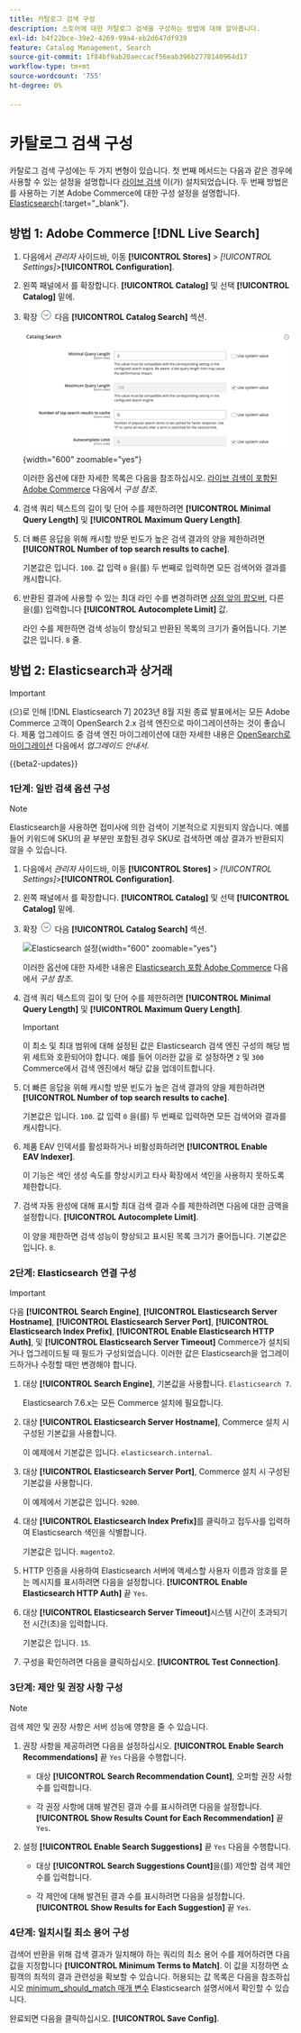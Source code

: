```yaml
---
title: 카탈로그 검색 구성
description: 스토어에 대한 카탈로그 검색을 구성하는 방법에 대해 알아봅니다.
exl-id: b4f22bce-39e2-4269-99a4-eb2d647df939
feature: Catalog Management, Search
source-git-commit: 1f84bf9ab20aeccacf56eab396b2778140964d17
workflow-type: tm+mt
source-wordcount: '755'
ht-degree: 0%

---
```


# 카탈로그 검색 구성

카탈로그 검색 구성에는 두 가지 변형이 있습니다. 첫 번째 메서드는 다음과 같은 경우에 사용할 수 있는 설정을 설명합니다 [라이브 검색](https://experienceleague.adobe.com/docs/commerce-merchant-services/live-search/overview.html) 이(가) 설치되었습니다. 두 번째 방법은 를 사용하는 기본 Adobe Commerce에 대한 구성 설정을 설명합니다. [Elasticsearch][1]{:target=&quot;_blank&quot;}.

## 방법 1: Adobe Commerce [!DNL Live Search]

1. 다음에서 _관리자_ 사이드바, 이동 **[!UICONTROL Stores]** > _[!UICONTROL Settings]_>**[!UICONTROL Configuration]**.

1. 왼쪽 패널에서 를 확장합니다. **[!UICONTROL Catalog]** 및 선택 **[!UICONTROL Catalog]** 밑에.

1. 확장 ![확장 선택기](../assets/icon-display-expand.png) 다음 **[!UICONTROL Catalog Search]** 섹션.

   ![라이브 검색에 대한 카탈로그 검색](../configuration-reference/catalog/assets/catalog-search-live-search.png){width="600" zoomable="yes"}

   이러한 옵션에 대한 자세한 목록은 다음을 참조하십시오. [라이브 검색이 포함된 Adobe Commerce](../configuration-reference/catalog/catalog.md#adobe-commerce-with-live-search) 다음에서 _구성 참조_.

1. 검색 쿼리 텍스트의 길이 및 단어 수를 제한하려면 **[!UICONTROL Minimal Query Length]** 및 **[!UICONTROL Maximum Query Length]**.

1. 더 빠른 응답을 위해 캐시할 방문 빈도가 높은 검색 결과의 양을 제한하려면 **[!UICONTROL Number of top search results to cache]**.

   기본값은 입니다. `100`. 값 입력 `0` 을(를) 두 번째로 입력하면 모든 검색어와 결과를 캐시합니다.

1. 반환된 결과에 사용할 수 있는 최대 라인 수를 변경하려면 [상점 앞의 팝오버](https://experienceleague.adobe.com/docs/commerce-merchant-services/live-search/live-search-storefront/quick-tour.html), 다른 을(를) 입력합니다 **[!UICONTROL Autocomplete Limit]** 값.

   라인 수를 제한하면 검색 성능이 향상되고 반환된 목록의 크기가 줄어듭니다. 기본값은 입니다. `8` 줄.

## 방법 2: Elasticsearch과 상거래

>[!IMPORTANT]
>
>(으)로 인해 [!DNL Elasticsearch 7] 2023년 8월 지원 종료 발표에서는 모든 Adobe Commerce 고객이 OpenSearch 2.x 검색 엔진으로 마이그레이션하는 것이 좋습니다. 제품 업그레이드 중 검색 엔진 마이그레이션에 대한 자세한 내용은 [OpenSearch로 마이그레이션](https://experienceleague.adobe.com/docs/commerce-operations/upgrade-guide/prepare/opensearch-migration.html) 다음에서 _업그레이드 안내서_.

{{beta2-updates}}

### 1단계: 일반 검색 옵션 구성

>[!NOTE]
>
>Elasticsearch을 사용하면 접미사에 의한 검색이 기본적으로 지원되지 않습니다. 예를 들어 키워드에 SKU의 끝 부분만 포함된 경우 SKU로 검색하면 예상 결과가 반환되지 않을 수 있습니다.

1. 다음에서 _관리자_ 사이드바, 이동 **[!UICONTROL Stores]** > _[!UICONTROL Settings]_>**[!UICONTROL Configuration]**.

1. 왼쪽 패널에서 를 확장합니다. **[!UICONTROL Catalog]** 및 선택 **[!UICONTROL Catalog]** 밑에.

1. 확장 ![확장 선택기](../assets/icon-display-expand.png) 다음 **[!UICONTROL Catalog Search]** 섹션.

   ![Elasticsearch 설정](../configuration-reference/catalog/assets/catalog-search-elasticsearch.png){width="600" zoomable="yes"}

   이러한 옵션에 대한 자세한 내용은 [Elasticsearch 포함 Adobe Commerce](../configuration-reference/catalog/catalog.md#adobe-commerce-with-elasticsearch) 다음에서 _구성 참조_.

1. 검색 쿼리 텍스트의 길이 및 단어 수를 제한하려면 **[!UICONTROL Minimal Query Length]** 및 **[!UICONTROL Maximum Query Length]**.

   >[!IMPORTANT]
   >
   >이 최소 및 최대 범위에 대해 설정된 값은 Elasticsearch 검색 엔진 구성의 해당 범위 세트와 호환되어야 합니다. 예를 들어 이러한 값을 로 설정하면 `2` 및 `300` Commerce에서 검색 엔진에서 해당 값을 업데이트합니다.

1. 더 빠른 응답을 위해 캐시할 방문 빈도가 높은 검색 결과의 양을 제한하려면 **[!UICONTROL Number of top search results to cache]**.

   기본값은 입니다. `100`. 값 입력 `0` 을(를) 두 번째로 입력하면 모든 검색어와 결과를 캐시합니다.

1. 제품 EAV 인덱서를 활성화하거나 비활성화하려면 **[!UICONTROL Enable EAV Indexer]**.

   이 기능은 색인 생성 속도를 향상시키고 타사 확장에서 색인을 사용하지 못하도록 제한합니다.

1. 검색 자동 완성에 대해 표시할 최대 검색 결과 수를 제한하려면 다음에 대한 금액을 설정합니다. **[!UICONTROL Autocomplete Limit]**.

   이 양을 제한하면 검색 성능이 향상되고 표시된 목록 크기가 줄어듭니다. 기본값은 입니다. `8`.

### 2단계: Elasticsearch 연결 구성

>[!IMPORTANT]
>
>다음 **[!UICONTROL Search Engine]**, **[!UICONTROL Elasticsearch Server Hostname]**, **[!UICONTROL Elasticsearch Server Port]**, **[!UICONTROL Elasticsearch Index Prefix]**, **[!UICONTROL Enable Elasticsearch HTTP Auth]**, 및 **[!UICONTROL Elasticsearch Server Timeout]** Commerce가 설치되거나 업그레이드될 때 필드가 구성되었습니다. 이러한 값은 Elasticsearch을 업그레이드하거나 수정할 때만 변경해야 합니다.

1. 대상 **[!UICONTROL Search Engine]**, 기본값을 사용합니다. `Elasticsearch 7`.

   Elasticsearch 7.6.x는 모든 Commerce 설치에 필요합니다.

1. 대상 **[!UICONTROL Elasticsearch Server Hostname]**, Commerce 설치 시 구성된 기본값을 사용합니다.

   이 예제에서 기본값은 입니다. `elasticsearch.internal`.

1. 대상 **[!UICONTROL Elasticsearch Server Port]**, Commerce 설치 시 구성된 기본값을 사용합니다.

   이 예제에서 기본값은 입니다. `9200`.

1. 대상 **[!UICONTROL Elasticsearch Index Prefix]**&#x200B;를 클릭하고 접두사를 입력하여 Elasticsearch 색인을 식별합니다.

   기본값은 입니다. `magento2`.

1. HTTP 인증을 사용하여 Elasticsearch 서버에 액세스할 사용자 이름과 암호를 묻는 메시지를 표시하려면 다음을 설정합니다. **[!UICONTROL Enable Elasticsearch HTTP Auth]** 끝 `Yes`.

1. 대상 **[!UICONTROL Elasticsearch Server Timeout]**&#x200B;시스템 시간이 초과되기 전 시간(초)을 입력합니다.

   기본값은 입니다. `15`.

1. 구성을 확인하려면 다음을 클릭하십시오. **[!UICONTROL Test Connection]**.

### 3단계: 제안 및 권장 사항 구성

>[!NOTE]
>
>검색 제안 및 권장 사항은 서버 성능에 영향을 줄 수 있습니다.

1. 권장 사항을 제공하려면 다음을 설정하십시오. **[!UICONTROL Enable Search Recommendations]** 끝 `Yes` 다음을 수행합니다.

   - 대상 **[!UICONTROL Search Recommendation Count]**, 오퍼할 권장 사항 수를 입력합니다.

   - 각 권장 사항에 대해 발견된 결과 수를 표시하려면 다음을 설정합니다. **[!UICONTROL Show Results Count for Each Recommendation]** 끝 `Yes`.

1. 설정 **[!UICONTROL Enable Search Suggestions]** 끝 `Yes` 다음을 수행합니다.

   - 대상 **[!UICONTROL Search Suggestions Count]**&#x200B;을(를) 제안할 검색 제안 수를 입력합니다.

   - 각 제안에 대해 발견된 결과 수를 표시하려면 다음을 설정합니다. **[!UICONTROL Show Results for Each Suggestion]** 끝 `Yes`.

### 4단계: 일치시킬 최소 용어 구성

검색어 반환을 위해 검색 결과가 일치해야 하는 쿼리의 최소 용어 수를 제어하려면 다음 값을 지정합니다 **[!UICONTROL Minimum Terms to Match]**. 이 값을 지정하면 쇼핑객의 최적의 결과 관련성을 확보할 수 있습니다. 허용되는 값 목록은 다음을 참조하십시오 [minimum_should_match 매개 변수](https://www.elastic.co/guide/en/elasticsearch/reference/current/query-dsl-minimum-should-match.html) Elasticsearch 설명서에서 확인할 수 있습니다.

완료되면 다음을 클릭하십시오. **[!UICONTROL Save Config]**.

[1]: https://experienceleague.adobe.com/docs/commerce-operations/installation-guide/prerequisites/search-engine/overview.html
[2]: https://experienceleague.adobe.com/docs/commerce-operations/configuration-guide/search/overview-search.html

